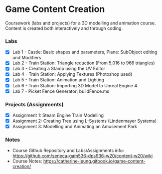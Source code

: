 # Game Content Creation
Coursework (labs and projects) for a 3D modelling and animation course. Content is created both interactively and through coding.

### Labs
- [x] Lab 1 - Castle: Basic shapes and parameters, Plane: SubObject editing and Modifiers
- [x] Lab 2 - Train Station: Triangle reduction (From 5,016 to 966 triangles)
- [x] Lab 3 - Creating a Stamp using the UV Editor
- [x] Lab 4 - Train Station: Applying Textures (Photoshop used)
- [x] Lab 5 - Train Station: Animation and Lighting
- [x] Lab 6 - Train Station: Importing 3D Model to Unreal Engine 4
- [x] Lab 7 - Picket Fence Generator; buildFence.ms

### Projects (Assignments)
- [x] Assignment 1: Steam Engine Train Modelling
- [x] Assignment 2: Creating Tree using L-Systems (Lindenmayer Systems)
- [x] Assignment 3: Modelling and Animating an Amusement Park

### Notes
- Course Github Repository and Labs/Assignments info: https://github.com/seneca-gam536-dps936-w20/content-w20/wiki
- Course Notes: https://catherine-leung.gitbook.io/game-content-creation/
